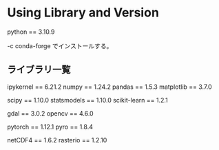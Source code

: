 # Using Library and Version
python        == 3.10.9

-c conda-forge でインストールする。

## ライブラリ一覧

ipykernel     == 6.21.2
numpy         == 1.24.2
pandas        == 1.5.3
matplotlib    == 3.7.0

scipy         == 1.10.0
statsmodels   == 1.10.0
scikit-learn  == 1.2.1

gdal          == 3.0.2
opencv        == 4.6.0

pytorch       == 1.12.1
pyro          == 1.8.4

netCDF4       == 1.6.2
rasterio      == 1.2.10